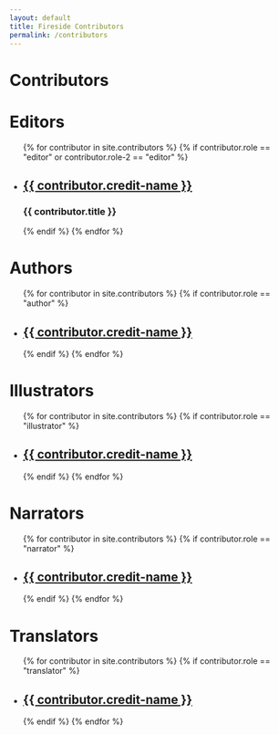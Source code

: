 ```yaml
---
layout: default
title: Fireside Contributors
permalink: /contributors
---
```


<h1>Contributors</h1>

<h1>Editors</h1>
<ul>
  {% for contributor in site.contributors %}
  {% if contributor.role == "editor" or contributor.role-2 == "editor" %}
    <li>
      <h2><a href="{{ contributor.url }}">{{ contributor.credit-name }}</a></h2>
      <h3>{{ contributor.title }}</h3>
    </li>
    {% endif %}
  {% endfor %}
</ul>

<h1>Authors</h1>
<ul>
  {% for contributor in site.contributors %}
  {% if contributor.role == "author" %}
    <li>
      <h2><a href="{{ contributor.url }}">{{ contributor.credit-name }}</a></h2>
    </li>
    {% endif %}
  {% endfor %}
</ul>

<h1>Illustrators</h1>
<ul>
  {% for contributor in site.contributors %}
  {% if contributor.role == "illustrator" %}
    <li>
      <h2><a href="{{ contributor.url }}">{{ contributor.credit-name }}</a></h2>
    </li>
    {% endif %}
  {% endfor %}
</ul>

<h1>Narrators</h1>
<ul>
  {% for contributor in site.contributors %}
  {% if contributor.role == "narrator" %}
    <li>
      <h2><a href="{{ contributor.url }}">{{ contributor.credit-name }}</a></h2>
    </li>
    {% endif %}
  {% endfor %}
</ul>

<h1>Translators</h1>
<ul>
  {% for contributor in site.contributors %}
  {% if contributor.role == "translator" %}
    <li>
      <h2><a href="{{ contributor.url }}">{{ contributor.credit-name }}</a></h2>
    </li>
    {% endif %}
  {% endfor %}
</ul>

